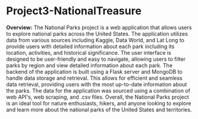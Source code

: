 # Project3-NationalTreasure


**Overview:**
The National Parks project is a web application that allows users to explore national parks across the United States. The application utilizes data from various sources including Kaggle, Data World, and Lat Long to provide users with detailed information about each park including its location, activities, and historical significance. The user interface is designed to be user-friendly and easy to navigate, allowing users to filter parks by region and view detailed information about each park. The backend of the application is built using a Flask server and MongoDB to handle data storage and retrieval. This allows for efficient and seamless data retrieval, providing users with the most up-to-date information about the parks. The data for the application was sourced using a combination of web API's, web scraping, and .csv files. Overall, the National Parks project is an ideal tool for nature enthusiasts, hikers, and anyone looking to explore and learn more about the national parks of the United States and territories.
